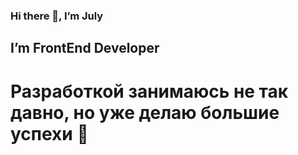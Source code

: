 ### Hi there 👋, I’m July

## I’m FrontEnd Developer

# Разработкой занимаюсь не так давно, но уже делаю большие успехи :muscle:
